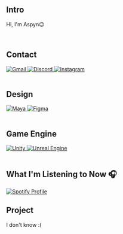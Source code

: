<!-- 소개 -->
<h2>Intro</h2>
<p>Hi, I'm Aspyn😉</p>
<br>

<!-- 연락처 -->
<h2>Contact</h2>
<a href="https://mail.google.com/mail/?view=cm&fs=1&to=aspyn.j04@gmail.com" target="_blank">
  <img src="https://img.shields.io/badge/gmail-333333.svg?&style=for-the-badge&logo=gmail&logoColor=D9E6F2" alt="Gmail">
</a>
<a href="https://www.discord.com/users/826455342350073887" target="_blank">
  <img src="https://img.shields.io/badge/discord-333333.svg?&style=for-the-badge&logo=discord&logoColor=D9E6F2" alt="Discord">
</a>
<a href="https://instagram.com/aspyn._.j" target="_blank">
  <img src="https://img.shields.io/badge/instagram-333333.svg?&style=for-the-badge&logo=instagram&logoColor=D9E6F2" alt="Instagram">
</a>
<br><br>

<!-- 관심사 -->
<!-- 디자인 툴 --> 
<h2>Design</h2>
<a href="https://www.autodesk.com/kr/products/maya/overview?cjdata=MXxOfDB8WXww&term=1-YEAR&AID=13084954&PID=8206971&SID=jkp_Cj0KCQiAire5BhCNARIsAM53K1i_bXqpodsAy80L6Rmj3_mSL3-p3ta_9YlVXM4LMULDPqfWV1h2NJ4aAkNSEALw_wcB&cjevent=01aa58f09dec11ef837f00c30a18b8fc&mktvar002=afc_kr_deeplink&affname=8206971_13084954&tab=subscription&plc=MAYA" target="_blank">
  <img src="https://img.shields.io/badge/MAYA-333333.svg?&style=for-the-badge&logo=autodeskmaya&logoColor=D9E6F2" alt="Maya">
</a>
<a href="https://www.figma.com/" target="_blank">
  <img src="https://img.shields.io/badge/figma-333333.svg?&style=for-the-badge&logo=figma&logoColor=D9E6F2" alt="Figma">
</a>
<br><br>

<!-- 게임 엔진 -->
<h2>Game Engine</h2>
<a href="https://unity.com/" target="_blank">
  <img src="https://img.shields.io/badge/Unity-333333.svg?&style=for-the-badge&logo=unity&logoColor=D9E6F2" alt="Unity">
</a>
<a href="https://unrealengine.com/" target="_blank">
  <img src="https://img.shields.io/badge/Unreal%20Engine-333333.svg?&style=for-the-badge&logo=unrealengine&logoColor=D9E6F2" alt="Unreal Engine">
</a>
<br><br>

<!-- 현재 음악 -->
<h2>What I'm Listening to Now 🎧</h2>
<a href="https://spotify-github-profile.kittinanx.com/api/view?uid=w4t3eqsuqrcbvab78aaoi6rdd&redirect=true" target="_blank">
  <img src="https://spotify-github-profile.kittinanx.com/api/view?uid=w4t3eqsuqrcbvab78aaoi6rdd&cover_image=true&theme=natemoo-re&show_offline=true&background_color=1e1e1e&interchange=false&bar_color=ffffff&bar_color_cover=true" alt="Spotify Profile">
</a>
<br>

<!-- 참여 프로젝트 -->
<h2>Project</h2>
<p>I don't know :(</p>
<br><br><br>

<!-- 백준 / 실버까지 더 키우고 보여지게 하기 -->
<!-- 
<a href="https://solved.ac/aspyn_04_j" target="_blank">
  <img src="http://mazassumnida.wtf/api/generate_badge?boj=aspyn_04_j" alt="Solved.ac Profile">
</a>
-->
